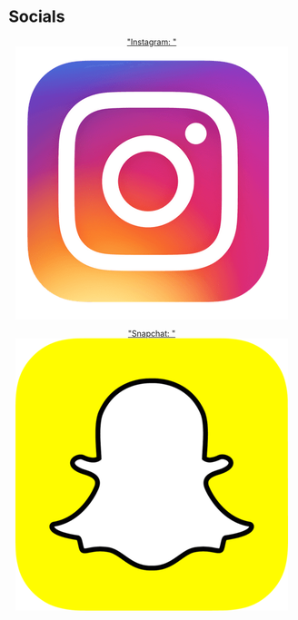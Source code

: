 # Socials
<p align = "center">
    <a href = "https://www.instagram.com/imabrokemff">
    "Instagram: "
    <img src = "https://raw.githubusercontent.com/15yrold/15yrold/main/instagram_icon.png"/>
    <a>
</p>
<p align = "center">
    <a href = "https://www.snapchat.com/add/vvnmpire?share_id=RjdDRjM5&locale=en_US">
    "Snapchat: "
    <img src = "https://raw.githubusercontent.com/15yrold/15yrold/main/snapchat_icon.png"/>
    <a>
</p>
